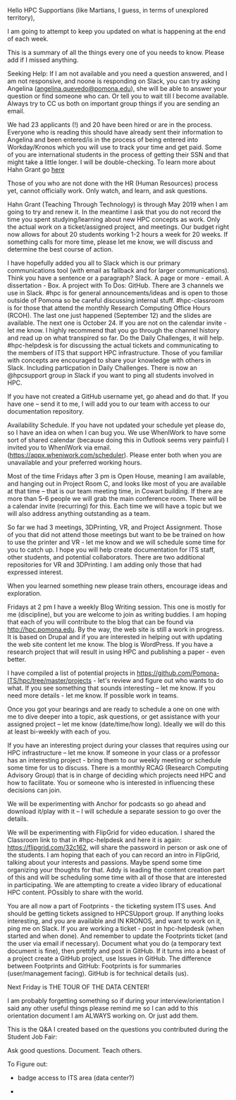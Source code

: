 Hello HPC Supportians (like Martians, I guess, in terms of unexplored territory),
 
I am going to attempt to keep you updated on what is happening at the end of each week.
 
This is a summary of all the things every one of you needs to know. Please add if I missed anything.
 
Seeking Help: If I am not available and you need a question answered, and I am not responsive, and noone is responding on Slack, you can try asking Angelina (angelina.quevedo@pomona.edu), she will be able to answer your question or find someone who can. Or tell you to wait till I become available. Always try to CC us both on important group things if you are sending an email.
 
We had 23 applicants (!) and 20  have been hired or are in the process. Everyone who is reading this should have already sent their information to Angelina and been entered/is in the process of being entered into Workday/Kronos which you will use to track your time and get paid. Some of you are international students in the process of getting their SSN and that might take a little longer. I will be double-checking.
To learn more about Hahn Grant go [here](https://github.com/Pomona-ITS/hpc/blob/addf73d189aebe42c10adf60be1af8b06c1ca110/projects/HahnGrant/README.md)
 
Those of you who are not done with the HR (Human Resources) process yet, cannot officially work. Only watch, and learn, and ask questions.
 
Hahn Grant (Teaching Through Technology) is through May 2019 when I am going to try and renew it. In the meantime I ask that you do not record the time you spent studying/learning about new HPC concepts as work. Only the actual work on a ticket/assigned project, and meetings. Our budget right now allows for about 20 students working 1-2 hours a week for 20 weeks. If something calls for more time, please let me know, we will discuss and determine the best course of action.
 
I have hopefully added you all to Slack which is our primary communications tool (with email as fallback and for larger communications). Think you have a sentence or a paragraph? Slack. A page or more - email. A dissertation - Box. A project with To Dos: GitHub. There are 3 channels we use in Slack. #hpc is for general announcements/ideas and is open to those outside of Pomona so be careful discussing internal stuff. #hpc-classroom is for those that attend the monthly Research Computing Office Hours (RCOH). The last one just happened (September 12) and the slides are available. The next one is October 24. If you are not on the calendar invite - let me know. I highly recommend that you go through the channel history and read up on what transpired so far. Do the Daily Challenges, it will help. #hpc-helpdesk is for discussing the actual tickets and communicating to the members of ITS that support HPC infrastructure. Those of you familiar with concepts are encouraged to share your knowledge with others in Slack. Including particpation in Daily Challenges. There is now an @hpcsupport group in Slack if you want to ping all students involved in HPC.
 
If you have not created a GitHub username yet, go ahead and do that. If you have one – send it to me, I will add you to our team with access to our documentation repository.
 
Availability Schedule. If you have not updated your schedule yet please do, so I have an idea on when I can bug you. We use WhenIWork to have some sort of shared calendar (because doing this in Outlook seems very painful)  I invited you to WhenIWork via email. (https://appx.wheniwork.com/scheduler). Please enter both when you are unavailable and your preferred working hours.
 
Most of the time Fridays after 3 pm is Open House, meaning I am available, and hanging out in Project Room C, and looks like most of you are available at that time – that is our team meeting time, in Cowart building. If there are more than 5-6 people we will grab the main conference room. There will be a calendar invite (recurring) for this. Each time we will have a topic but we will also address anything outstanding as a team.
 
So far we had 3 meetings, 3DPrinting, VR, and Project Assignment. Those of you that did not attend those meetings but want to be  be trained on how to use the printer and VR - let me know and we will schedule some time for you to catch up. I hope you will help create documentation for ITS staff, other students, and potential collaborators. There are two additional repositories for VR and 3DPrinting. I am adding only those that had expressed interest.
 
When you learned something new please train others, encourage ideas and exploration.
 
Fridays at 2 pm I have a weekly Blog Writing session. This one is mostly for me (discipline), but you are welcome to join as writing buddies. I am hoping that each of you will contribute to the blog that can be found via http://hpc.pomona.edu. By the way, the web site is still a work in progress. It is based on Drupal and if you are interested in helping out with updating the web site content let me know. The blog is WordPress. If you have a research project that will result in using HPC and publishing a paper - even better.
 
I have compiled a list of potential projects in https://github.com/Pomona-ITS/hpc/tree/master/projects - let's review and  figure out who wants to do what.  If you see something that sounds interesting – let me know. If you need more details - let me know. If possible work in teams.
 
Once you got your bearings and are ready to  schedule a one on one with me to dive deeper into a topic, ask questions, or get assistance with your assigned project – let me know (date/time/how long). Ideally we will do this at least bi-weekly with each of you.
 
If you have an interesting project during your classes that requires using our HPC infrastructure – let me know. If someone in your class or a professor has an interesting project - bring them to our weekly meeting or schedule some time for us to discuss. There is a monthly RCAG (Research Computing Advisory Group) that is in charge of deciding which projects need HPC and how to facilitate. You or someone who is interested in influencing these decisions can join.
 
We will be experimenting with Anchor for podcasts so go ahead and download it/play with it – I will schedule a separate session to go over the details.
 
We will be experimenting with FlipGrid for video education. I shared the Classroom link to that in #hpc-helpdesk and here it is again: https://flipgrid.com/32c162, will share the password in person or ask one of the students. I am hoping that each of you can record an intro in FlipGrid, talking about your interests and passions. Maybe spend some time organizing your thoughts for that. Addy is leading the content creation part of this and will be scheduling some time with all of those that are interested in participating. We are attempting to create a video library of educational HPC content. POssibly to share with the world.

You are all now a part of Footprints - the ticketing system ITS uses. And should be getting tickets assigned to HPCSUpport group. If anything looks interesting, and you are available and IN KRONOS, and want to work on it, ping me on Slack. If you are working a ticket - post in hpc-helpdesk (when started and when done). And remember to update the Footprints ticket (and the user via email if necessary). Document what you do (a temporary text document is fine), then prettify and post in GitHub. If it turns into a beast of a project create a GitHub project, use Issues in GitHub. The difference between Footprints and GitHub: Footprints is for summaries (user/management facing). GitHub is for technical details (us).

Next Friday is THE TOUR OF THE DATA CENTER!
 
I am probably forgetting something so if during your interview/orientation I said any other useful things please remind me so I can add to this orientation document I am ALWAYS working on. Or just add them.

This is the Q&A I created based on the questions you contributed during the Student Job Fair:
 
Ask good questions. Document. Teach others.

To Figure out:

- badge access to ITS area (data center?)

- 
